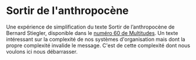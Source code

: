 # Sortir de l'anthropocène

Une expérience de simplification du texte Sortir de l’anthropocène de Bernard Stiegler, disponible dans le <a href="https://www.cairn.info/revue-multitudes-2015-3-page-137.htm">numéro 60 de Multitudes</a>. Un texte intéressant sur la complexité de nos systèmes d'organisation mais dont la propre complexité invalide le message. C'est de cette complexité dont nous voulons ici nous débarrasser.
